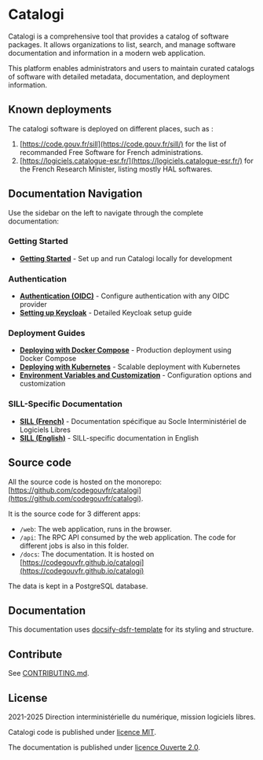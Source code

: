 <!-- SPDX-FileCopyrightText: 2021-2025 DINUM <floss@numerique.gouv.fr> -->
<!-- SPDX-FileCopyrightText: 2024-2025 Université Grenoble Alpes -->
<!-- SPDX-License-Identifier: CC-BY-4.0 -->
<!-- SPDX-License-Identifier: Etalab-2.0 -->

# Catalogi

Catalogi is a comprehensive tool that provides a catalog of software packages. It allows organizations to list, search, and manage software documentation and information in a modern web application.

This platform enables administrators and users to maintain curated catalogs of software with detailed metadata, documentation, and deployment information.

## Known deployments

The catalogi software is deployed on different places, such as :

1. [https://code.gouv.fr/sill](https://code.gouv.fr/sill/) for the
list of recommanded Free Software for French administrations.
2. [https://logiciels.catalogue-esr.fr/](https://logiciels.catalogue-esr.fr/) for the French Research Minister, listing mostly HAL softwares.

## Documentation Navigation

Use the sidebar on the left to navigate through the complete documentation:

### Getting Started
- **[Getting Started](2-getting-started.md)** - Set up and run Catalogi locally for development

### Authentication
- **[Authentication (OIDC)](3.1-authentication.md)** - Configure authentication with any OIDC provider
- **[Setting up Keycloak](3.2-setup-a-keycloak.md)** - Detailed Keycloak setup guide

### Deployment Guides
- **[Deploying with Docker Compose](4-deploying-with-docker-compose.md)** - Production deployment using Docker Compose
- **[Deploying with Kubernetes](5-deploying-with-kubernetes.md)** - Scalable deployment with Kubernetes
- **[Environment Variables and Customization](6-env-variables-and-customization.md)** - Configuration options and customization

### SILL-Specific Documentation
- **[SILL (French)](sill.md)** - Documentation spécifique au Socle Interministériel de Logiciels Libres
- **[SILL (English)](sill.en.md)** - SILL-specific documentation in English

## Source code

All the source code is hosted on the monorepo: [https://github.com/codegouvfr/catalogi](https://github.com/codegouvfr/catalogi).

It is the source code for 3 different apps:

* `/web`: The web application, runs in the browser.
* `/api`: The RPC API consumed by the web application. The code for different jobs is also in this folder.
* `/docs`: The documentation. It is hosted on [https://codegouvfr.github.io/catalogi](https://codegouvfr.github.io/catalogi)

The data is kept in a PostgreSQL database.

## Documentation

This documentation uses [docsify-dsfr-template](https://github.com/codegouvfr/docsify-dsfr-template) for its styling and structure.

## Contribute

See [CONTRIBUTING.md](../CONTRIBUTING.md).

## License

2021-2025 Direction interministérielle du numérique, mission logiciels libres.

Catalogi code is published under [licence MIT](../LICENSES/MIT.txt).

The documentation is published under [licence Ouverte 2.0](../LICENSES/Etalab-2.0.md).

